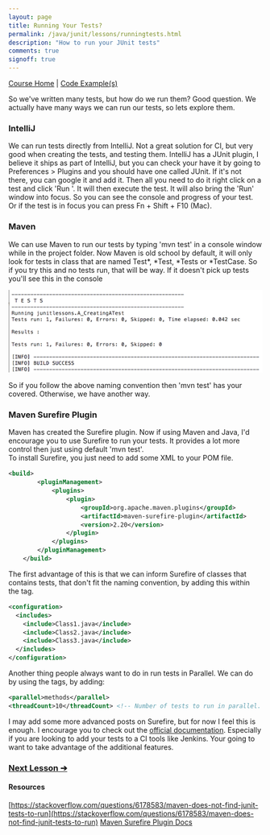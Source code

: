 ```yaml
---
layout: page
title: Running Your Tests?
permalink: /java/junit/lessons/runningtests.html
description: "How to run your JUnit tests"
comments: true
signoff: true
---
```

[Course Home](../../course) \| [Code Example(s)](https://github.com/FriendlyTester/Free-Java-Basics-Course/blob/master/pom.xml)

So we've written many tests, but how do we run them? Good question. We actually have many ways we can run our tests, so lets explore them.

### IntelliJ
We can run tests directly from IntelliJ. Not a great solution for CI, but very good when creating the tests, and testing them. IntelliJ has a JUnit plugin, I believe it ships as part of IntelliJ, but you can check your have it by going to Preferences > Plugins and you should have one called JUnit. If it's not there, you can google it and add it. Then all you need to do it right click on a test and click 'Run <methodname>'. It will then execute the test. It will also bring the 'Run' window into focus. So you can see the console and progress of your test. Or if the test is in focus you can press Fn + Shift + F10 (Mac).

### Maven
We can use Maven to run our tests by typing 'mvn test' in a console window while in the project folder. Now Maven is old school by default, it will only look for tests in class that are named Test*, *Test, *Tests or *TestCase. So if you try this and no tests run, that will be way. If it doesn't pick up tests you'll see this in the console

![Maven Test Console](/images/course/maventestconsole.png)

So if you follow the above naming convention then 'mvn test' has your covered. Otherwise, we have another way.

### Maven Surefire Plugin
Maven has created the Surefire plugin. Now if using Maven and Java, I'd encourage you to use Surefire to run your tests. It provides a lot more control then just using default 'mvn test'.  
To install Surefire, you just need to add some XML to your POM file.
```xml
<build>
        <pluginManagement>
            <plugins>
                <plugin>
                    <groupId>org.apache.maven.plugins</groupId>
                    <artifactId>maven-surefire-plugin</artifactId>
                    <version>2.20</version>
                </plugin>
            </plugins>
        </pluginManagement>
    </build>
```
The first advantage of this is that we can inform Surefire of classes that contains tests, that don't fit the naming convention, by adding this within the <plugin> tag.
```xml
<configuration>
  <includes>
    <include>Class1.java</include>
    <include>Class2.java</include>
    <include>Class3.java</include>
  </includes>
</configuration>
```
Another thing people always want to do in run tests in Parallel. We can do by using the <configuration> tags, by adding:
```xml
<parallel>methods</parallel> 
<threadCount>10</threadCount> <!-- Number of tests to run in parallel. -->
```

I may add some more advanced posts on Surefire, but for now I feel this is enough. I encourage you to check out the [official documentation](https://maven.apache.org/surefire/maven-surefire-plugin/). Especially if you are looking to add your tests to a CI tools like Jenkins. Your going to want to take advantage of the additional features. 


### [Next Lesson &#10132;](/java/course/roadmap)

#### Resources
[https://stackoverflow.com/questions/6178583/maven-does-not-find-junit-tests-to-run](https://stackoverflow.com/questions/6178583/maven-does-not-find-junit-tests-to-run)
[Maven Surefire Plugin Docs](https://maven.apache.org/surefire/maven-surefire-plugin/)